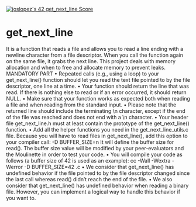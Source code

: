 <a href="https://github.com/JaeSeoKim/badge42"><img src="https://badge42.vercel.app/api/v2/cl4qxms4g001609l49j835g66/project/2574183" alt="joslopez's 42 get_next_line Score" /></a>
# get_next_line
It is a function that reads a file and allows you to read a line ending with a newline character from a file descriptor. When you call the function again on the same file, it grabs the next line. This project deals with memory allocation and when to free and allocate memory to prevent leaks.</n>
MANDATORY PART
• Repeated calls (e.g., using a loop) to your get_next_line() function should let you read the text file pointed to by the file descriptor, one line at a time. 
• Your function should return the line that was read. If there is nothing else to read or if an error occurred, it should return NULL. 
• Make sure that your function works as expected both when reading a file and when reading from the standard input. 
• Please note that the returned line should include the terminating \n character, except if the end of the file was reached and does not end with a \n character. 
• Your header file get_next_line.h must at least contain the prototype of the get_next_line() function. 
• Add all the helper functions you need in the get_next_line_utils.c file. Because you will have to read files in get_next_line(), add this option to your compiler call: -D BUFFER_SIZE=n It will define the buffer size for read(). The buffer size value will be modified by your peer-evaluators and the Moulinette in order to test your code. 
• You will compile your code as follows (a buffer size of 42 is used as an example): cc -Wall -Wextra -Werror -D BUFFER_SIZE=42 .c 
• We consider that get_next_line() has undefined behavior if the file pointed to by the file descriptor changed since the last call whereas read() didn’t reach the end of the file. 
• We also consider that get_next_line() has undefined behavior when reading a binary file. However, you can implement a logical way to handle this behavior if you want to.
